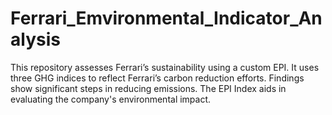 # Ferrari_Emvironmental_Indicator_Analysis
This repository assesses Ferrari’s sustainability using a custom EPI. It uses three GHG indices to reflect Ferrari’s carbon reduction efforts. Findings show significant steps in reducing emissions. The EPI Index aids in evaluating the company's environmental impact.
